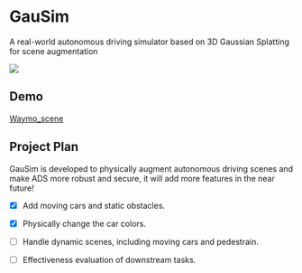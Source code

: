 # GauSim
A real-world autonomous driving simulator based on 3D Gaussian Splatting for scene augmentation

![](https://github.com/JiaxiongQ/GauSim/blob/main/Waymo_scene1.gif)

## Demo
[Waymo_scene](https://drive.google.com/file/d/1KjG5pnuQq2aiLFBHc4mWImd_ff_szGmf/view?usp=sharing)

## Project Plan
GauSim is developed to physically augment autonomous driving scenes and make ADS more robust and secure, it will add more features in the near future!
- [x] Add moving cars and static obstacles.
- [x] Physically change the car colors.
- [ ] Handle dynamic scenes, including moving cars and pedestrain.
- [ ] Effectiveness evaluation of downstream tasks.

